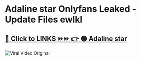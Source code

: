 
 # Adaline star Onlyfans Leaked - Update Files ewlkl

## <h2><a href="https://clipsfans.com/Adaline_star&ref=git">🔗 Click to LINKS ⏩⏩ 👉 🟢 Adaline star </a></h2>

<a href="https://clipsfans.com/Adaline_star&ref=git" rel="nofollow" data-target="animated-image.originalLink"><img src="https://i.ibb.co.com/xMMVF88/686577567.gif" alt="Viral Video Original" style="max-width: 100%; display: inline-block;" data-target="animated-image.originalImage"></a>

